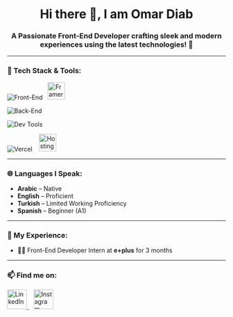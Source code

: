 <h1 align="center">Hi there 👋, I am <span>Omar Diab</span></h1>
<h3 align="center">A Passionate Front-End Developer crafting sleek and modern experiences using the latest technologies! 🚀</h3>

---

### 🚀 Tech Stack & Tools:

<!-- Front-End Technologies -->
<p align="start">
  <img src="https://skillicons.dev/icons?i=html,css,js,ts,react,nextjs,redux,jest,pug,sass,bootstrap,tailwind" alt="Front-End" />
  &nbsp
  <img src="https://raw.githubusercontent.com/rahulbanerjee26/githubAboutMeGenerator/main/icons/framer.svg" alt="Framer Motion" height="40" />
</p>

<!-- Back-End Technologies -->
<p align="start">
  <img src="https://skillicons.dev/icons?i=python,cpp,prisma,postgresql" alt="Back-End" />
</p>

<!-- Dev Tools -->
<p align="start">
  <img src="https://skillicons.dev/icons?i=git,github,postman,gulp,linux" alt="Dev Tools" />
</p>

<!-- Hosting Platforms -->
<p align="start">
  <img src="https://skillicons.dev/icons?i=vercel" alt="Vercel" />
  &nbsp;&nbsp;
  <img src="https://cdn.worldvectorlogo.com/logos/hostinger.svg" alt="Hostinger" height="40" />
</p>

---

### 🌐 Languages I Speak:
- **Arabic** – Native  
- **English** – Proficient  
- **Turkish** – Limited Working Proficiency  
- **Spanish** – Beginner (A1)

---

### 💼 My Experience:
- 🧑‍💻 Front-End Developer Intern at **e+plus** for 3 months

---

### 📫 Find me on:
<p align="start">
  <a href="https://www.linkedin.com/in/omardiab1" target="_blank">
    <img src="https://skillicons.dev/icons?i=linkedin" height="45" alt="LinkedIn" />
  </a>
  &nbsp;&nbsp;
  <a href="https://www.instagram.com/omardiab.10" target="_blank">
    <img src="https://skillicons.dev/icons?i=instagram" height="45" alt="Instagram" />
  </a>
</p>
